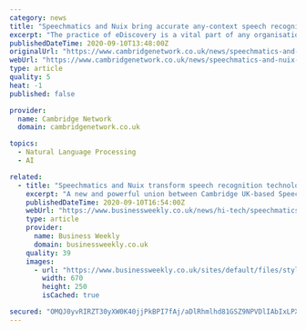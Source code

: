 ```yaml
---
category: news
title: "Speechmatics and Nuix bring accurate any-context speech recognition to enterprise eDiscovery teams"
excerpt: "The practice of eDiscovery is a vital part of any organisation’s legal process. Nuix offers end-to-end eDiscovery technology from processing data using Nuix Workstation to the review and presentation of evidence with Nuix Discover®."
publishedDateTime: 2020-09-10T13:48:00Z
originalUrl: "https://www.cambridgenetwork.co.uk/news/speechmatics-and-nuix-bring-accurate-any-context-speech-recognition-enterprise-ediscovery-teams"
webUrl: "https://www.cambridgenetwork.co.uk/news/speechmatics-and-nuix-bring-accurate-any-context-speech-recognition-enterprise-ediscovery-teams"
type: article
quality: 5
heat: -1
published: false

provider:
  name: Cambridge Network
  domain: cambridgenetwork.co.uk

topics:
  - Natural Language Processing
  - AI

related:
  - title: "Speechmatics and Nuix transform speech recognition technology"
    excerpt: "A new and powerful union between Cambridge UK-based Speechmatics and global software innovator Nuix promises to accelerate historic speech recognition capability to businesses worldwide. Nuix creates software that transforms data into actionable intelligence."
    publishedDateTime: 2020-09-10T16:54:00Z
    webUrl: "https://www.businessweekly.co.uk/news/hi-tech/speechmatics-and-nuix-transform-speech-recognition-technology"
    type: article
    provider:
      name: Business Weekly
      domain: businessweekly.co.uk
    quality: 39
    images:
      - url: "https://www.businessweekly.co.uk/sites/default/files/styles/promo_blocks/public/awards-taster.jpg?itok=3neMw2RL"
        width: 670
        height: 250
        isCached: true

secured: "OMQJ0yvRIRZT30yXW0K40jjPkBPI7fAj/aDlRhmlhd81GSZ9NPVDlIAbIxLPXbDagfTgVF4645Pmg/1LqnrLuD0CZ4kiO79YbNtXHAmQemSFGqxrKFC42jMqp2WLnZrtj8TLvJ0+S1vh3yI0SSrbr1Qbskq7zy1lCuvNszhHR6aQuq2lryyrfTTTrCDNV5nuFAUjMjt+IGSF+95stmGwhycLNYXE3z7yLx4r+XqgGoChzTNxe2SldmwSeUT5+IecI4AmDrtjqWuZGYIuDGIkvgysX2odt3rbUfeX+LO6oCZYZbxFAV1L0LHte+kdbtzn7AxmawR8r8R+DNrY+0EW/mkZvKsKXsipcqU93gliWKw=;vChz4yECU2pkt9qOpgia0g=="
---
```


